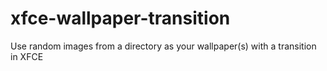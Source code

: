 # xfce-wallpaper-transition
Use random images from a directory as your wallpaper(s) with a transition in XFCE
